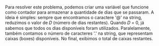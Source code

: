Para resolver este problema, podemos criar uma variável que funcione como contador para armazenar a quantidade de dias que se passaram. A ideia é simples: sempre que encontramos o caractere '@' na string, reduzimos o valor de 𝐷 (número de dias restantes). Quando 𝐷 = 0, já sabemos que todos os dias disponíveis foram utilizados. Paralelamente, também contamos o número de caracteres '.' na string, que representam caixas (boxes) disponíveis. No final, exibimos o total de caixas restantes.